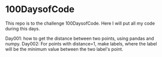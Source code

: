 # 100DaysofCode
This repo is to the challenge 100DaysofCode. Here I will put all my code during this days.

Day001: how to get the distance between two points, using pandas and numpy.
Day002: For points with distance=1, make labels, where the label will be the minimum value between the two label's point.
